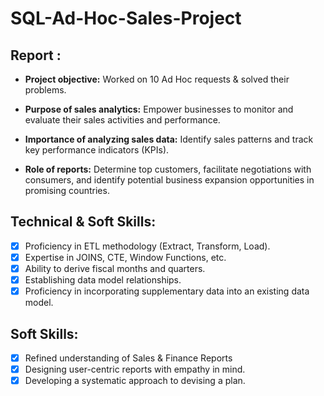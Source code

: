 # SQL-Ad-Hoc-Sales-Project

## Report :


- **Project objective:** Worked on 10 Ad Hoc requests & solved their problems.
  
- **Purpose of sales analytics:** Empower businesses to monitor and evaluate their sales activities and performance.

- **Importance of analyzing sales data:** Identify sales patterns and track key performance indicators (KPIs).

- **Role of reports:** Determine top customers, facilitate negotiations with consumers, and identify potential business expansion opportunities in promising countries.


## Technical & Soft Skills:
- [x]	Proficiency in ETL methodology (Extract, Transform, Load).
- [x]	Expertise in JOINS, CTE, Window Functions, etc.
- [x]	Ability to derive fiscal months and quarters.
- [x]	Establishing data model relationships.
- [x]	Proficiency in incorporating supplementary data into an existing data model.

## Soft Skills:
- [x]	Refined understanding of Sales & Finance Reports
- [x]	Designing user-centric reports with empathy in mind.
- [x]	Developing a systematic approach to devising a plan.
